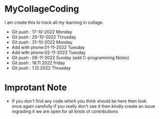 # MyCollageCoding
I am create this to track all my learning in collage.

- Git push : 17-10-2022 Monday
- Git push : 20-10-2022 Thrusday
- Git push : 31-10-2022 Monday
- Add with phone:01-11-2022 Tuesday
- Add with phone:02-11-2022 Tuesday
- Git push : 06-11-2022 Sunday (add C-programming Notes)
- Git push : 18.11.2022 friday 
- Git push : 1.12.2022 Thrusday

# Improtant Note
- If you don't find any code which you think should be here then look once again carefully if you really don't see it then kindly create an issue regrading it we are open for all kinds of contributions
